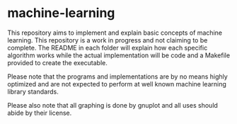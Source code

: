 # machine-learning
This repository aims to implement and explain basic concepts of machine learning.
This repository is a work in progress and not claiming to be complete.
The README in each folder will explain how each specific algorithm works while
the actual implementation will be code and a Makefile provided to create the
executable.

Please note that the programs and implementations are by no means highly
optimized and are not expected to perform at well known machine learning
library standards.

Please also note that all graphing is done by gnuplot and all uses should abide
by their license.
